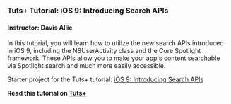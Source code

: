 ### Tuts+ Tutorial: iOS 9: Introducing Search APIs

#### Instructor: Davis Allie

In this tutorial, you will learn how to utilize the new search APIs introduced in iOS 9, including the NSUserActivity class and the Core Spotlight framework. These APIs allow you to make your app's content searchable via Spotlight search and much more easily accessible.

Starter project for the Tuts+ tutorial: [iOS 9: Introducing Search APIs](http://code.tutsplus.com/tutorials/ios-9-introducing-search-apis--cms-24375)

**Read this tutorial on [Tuts+](https://code.tutsplus.com)**
